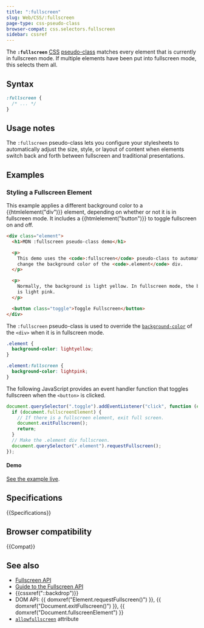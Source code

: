```yaml
---
title: ":fullscreen"
slug: Web/CSS/:fullscreen
page-type: css-pseudo-class
browser-compat: css.selectors.fullscreen
sidebar: cssref
---
```



The **`:fullscreen`** [CSS](/en-US/docs/Web/CSS) [pseudo-class](/en-US/docs/Web/CSS/Pseudo-classes) matches every element that is currently in fullscreen mode. If multiple elements have been put into fullscreen mode, this selects them all.

## Syntax

```css
:fullscreen {
  /* ... */
}
```

## Usage notes

The `:fullscreen` pseudo-class lets you configure your stylesheets to automatically adjust the size, style, or layout of content when elements switch back and forth between fullscreen and traditional presentations.

## Examples

### Styling a Fullscreen Element

This example applies a different background color to a {{htmlelement("div")}} element, depending on whether or not it is in fullscreen mode. It includes a {{htmlelement("button")}} to toggle fullscreen on and off.

```html
<div class="element">
  <h1>MDN :fullscreen pseudo-class demo</h1>

  <p>
    This demo uses the <code>:fullscreen</code> pseudo-class to automatically
    change the background color of the <code>.element</code> div.
  </p>

  <p>
    Normally, the background is light yellow. In fullscreen mode, the background
    is light pink.
  </p>

  <button class="toggle">Toggle Fullscreen</button>
</div>
```

The `:fullscreen` pseudo-class is used to override the [`background-color`](/en-US/docs/Web/CSS/background-color) of the `<div>` when it is in fullscreen mode.

```css
.element {
  background-color: lightyellow;
}

.element:fullscreen {
  background-color: lightpink;
}
```

The following JavaScript provides an event handler function that toggles fullscreen when the `<button>` is clicked.

```js
document.querySelector(".toggle").addEventListener("click", function (event) {
  if (document.fullscreenElement) {
    // If there is a fullscreen element, exit full screen.
    document.exitFullscreen();
    return;
  }
  // Make the .element div fullscreen.
  document.querySelector(".element").requestFullscreen();
});
```

#### Demo

[See the example live](https://jsfiddle.net/yookoala/oLc1uws0/).

## Specifications

{{Specifications}}

## Browser compatibility

{{Compat}}

## See also

- [Fullscreen API](/en-US/docs/Web/API/Fullscreen_API)
- [Guide to the Fullscreen API](/en-US/docs/Web/API/Fullscreen_API/Guide)
- {{cssxref("::backdrop")}}
- DOM API: {{ domxref("Element.requestFullscreen()") }}, {{ domxref("Document.exitFullscreen()") }}, {{ domxref("Document.fullscreenElement") }}
- [`allowfullscreen`](/en-US/docs/Web/HTML/Element/iframe#allowfullscreen) attribute
